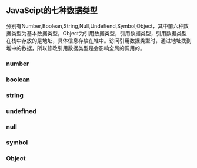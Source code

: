 
## JavaScipt的七种数据类型
分别有Number,Boolean,String,Null,Undefiend,Symbol,Object，其中前六种数据类型为基本数据类型，Object为引用数据类型，引用数据类型，引用数据类型在栈中存放的是地址，具体信息存放在堆中。访问引用数据类型时，通过地址找到堆中的数据，所以修改引用数据类型是会影响全局的调用的。

### number

### boolean

### string

### undefined

### null

### symbol

### Object
